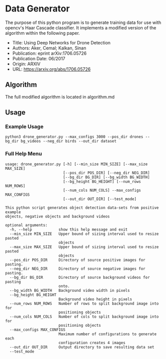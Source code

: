 # Data Generator
The purpose of this python program is to generate training data for use with
opencv's Haar Cascade classifier. It implements a modified version of the algorithm
within the following paper.
 - Title:            Using Deep Networks for Drone Detection
 - Authors:          Aker, Cemal; Kalkan, Sinan
 - Publication:      eprint arXiv:1706.05726
 - Publication Date: 06/2017
 - Origin:           ARXIV
 - URL:              https://arxiv.org/abs/1706.05726

## Algorithm
The full modified algorithm is located in algorithm.md

## Usage
### Example Usage
```python3 drone_generator.py --max_configs 3000 --pos_dir drones --bg_dir bg_videos --neg_dir birds --out_dir dataset```
### Full Help Menu

```
usage: drone_generator.py [-h] [--min_size MIN_SIZE] [--max_size MAX_SIZE]
                          [--pos_dir POS_DIR] [--neg_dir NEG_DIR]
                          [--bg_dir BG_DIR] [--bg_width BG_WIDTH]
                          [--bg_height BG_HEIGHT] [--num_rows NUM_ROWS]
                          [--num_cols NUM_COLS] --max_configs MAX_CONFIGS
                          [--out_dir OUT_DIR] [--test_mode]

This python script generates object detection data-sets from positive example
objects, negative objects and background videos

optional arguments:
  -h, --help            show this help message and exit
  --min_size MIN_SIZE   Upper bound of sizing interval used to resize pasted
                        objects
  --max_size MAX_SIZE   Upper bound of sizing interval used to resize pasted
                        objects
  --pos_dir POS_DIR     Directory of source positive images for pasting.
  --neg_dir NEG_DIR     Directory of source negative images for pasting.
  --bg_dir BG_DIR       Directory of source background videos for pasting
                        onto.
  --bg_width BG_WIDTH   Background video width in pixels
  --bg_height BG_HEIGHT
                        Background video height in pixels
  --num_rows NUM_ROWS   Number of rows to split background image into for
                        positioning objects
  --num_cols NUM_COLS   Number of cols to split background image into for
                        positioning objects
  --max_configs MAX_CONFIGS
                        Maximum number of configurations to generate each
                        configuration creates 4 images
  --out_dir OUT_DIR     Output directory to save resulting data set
  --test_mode
```
